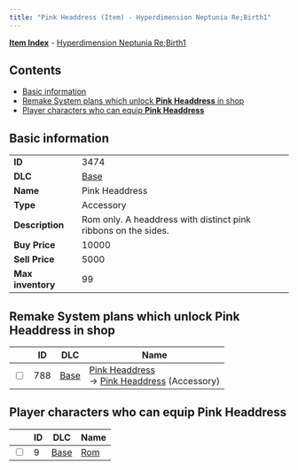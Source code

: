```yaml
---
title: "Pink Headdress (Item) - Hyperdimension Neptunia Re;Birth1"
---
```


[**Item Index**](/neptunia/rb1/item/index.html) - [Hyperdimension Neptunia Re;Birth1](/neptunia/rb1)

## Contents

- [Basic information](#basic-information)
- [Remake System plans which unlock **Pink Headdress** in shop](#remake-system-plans-which-unlock-pink-headdress-in-shop)
- [Player characters who can equip **Pink Headdress**](#player-characters-who-can-equip-pink-headdress)

## Basic information

|   |   |
| -- | -- |
| **ID** | 3474 |
| **DLC** | [Base](/neptunia/rb1/dlc/1-base.html) |
| **Name** | Pink Headdress |
| **Type** | Accessory |
| **Description** | Rom only. A headdress with distinct pink ribbons on the sides. |
| **Buy Price** | 10000 |
| **Sell Price** | 5000 |
| **Max inventory** | 99 |

## Remake System plans which unlock **Pink Headdress** in shop

|    | ID | DLC | Name |
| -- | -- | --- | ---- |
| <input type="checkbox" id="rb1-remake-1-788" class="trackbox" /> | 788 | [Base](/neptunia/rb1/dlc/1-base.html) | [Pink Headdress](/neptunia/rb1/remake/1-788-pink-headdress.html)<br />→ [Pink Headdress](/neptunia/rb1/item/1-3474-pink-headdress.html) (Accessory) |

## Player characters who can equip **Pink Headdress**

|    | ID | DLC | Name |
| -- | -- | --- | ---- |
| <input type="checkbox" id="rb1-player-1-9" class="trackbox" /> | 9 | [Base](/neptunia/rb1/dlc/1-base.html) | [Rom](/neptunia/rb1/player/1-9-rom.html) |
